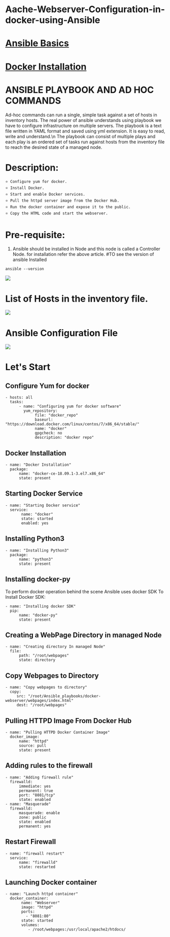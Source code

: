 # Aache-Webserver-Configuration-in-docker-using-Ansible

# [ Ansible Basics ](https://rohitraut3366.medium.com/-9840b4f8bea7)

# [ Docker Installation ](https://rohitraut3366.medium.com/how-to-install-docker-on-centos-8-rhel-8-bc626591410)

# ANSIBLE PLAYBOOK AND AD HOC COMMANDS
Ad-hoc commands can run a single, simple task against a set of hosts in inventory hosts. The real power of ansible understands using playbook we have to configure infrastructure on multiple servers. The playbook is a text file written in YAML format and saved using yml extension. It is easy to read, write and understand.\n
The playbook can consist of multiple plays and each play is an ordered set of tasks run against hosts from the inventory file to reach the desired state of a managed node.

# Description:
```
⭐ Configure yum for docker.
⭐ Install Docker.
⭐ Start and enable Docker services.
⭐ Pull the httpd server image from the Docker Hub.
⭐ Run the docker container and expose it to the public.
⭐ Copy the HTML code and start the webserver.
```
# Pre-requisite:
1. Ansible should be installed in Node and this node is called a Controller Node. for installation refer the above article.
#TO see the version of ansible Installed
```
ansible --version
```
![](https://miro.medium.com/max/700/1*ewodnzDB2G6E74V93iiyYQ.png)

# List of Hosts in the inventory file.
![](https://miro.medium.com/max/700/1*zajLd3bkrQ8sW9x2UWZO_A.png)

# Ansible Configuration File
![](https://miro.medium.com/max/700/1*9b6CyHmsoEqlgkizRK_8kA.png)

# Let's Start
## Configure Yum for docker
```
- hosts: all
  tasks:
      - name: "Configuring yum for docker software"
        yum_repository:
             file: "docker_repo"
             baseurl: "https://download.docker.com/linux/centos/7/x86_64/stable/"                                                                                   
             name: "docker"
             gpgcheck: no
             description: "docker repo"
 ```
## Docker Installation
```
- name: "Docker Installation"
  package:
      name: "docker-ce-18.09.1-3.el7.x86_64"
      state: present
```
## Starting Docker Service
```
- name: "Starting Docker service"
  service:
       name: "docker"
       state: started
       enabled: yes
```
## Installing Python3
```
- name: "Installing Python3"
  package:
      name: "python3"
      state: present
```
## Installing docker-py
To perform docker operation behind the scene Ansible uses docker SDK
To Install Docker SDK:
```
- name: "Installing docker SDK"
  pip:
      name: "docker-py"
      state: present
```
## Creating a WebPage Directory in managed Node
```
- name: "Creating directory In managed Node"
  file:
      path: "/root/webpages"
      state: directory
```
## Copy Webpages to Directory
```
- name: "Copy webpages to directory"
  copy:
     src: "/root/Ansible_playbooks/docker-webserver/webpages/index.html"
     dest: "/root/webpages"
```
## Pulling HTTPD Image From Docker Hub
```
- name: "Pulling HTTPD Docker Container Image"
  docker_image:
      name: "httpd"
      source: pull
      state: present
```
## Adding rules to the firewall
```
- name: "Adding firewall rule"
  firewalld:
      immediate: yes
      permanent: true
      port: "8081/tcp"
      state: enabled
- name: "Masquerade"
  firewalld:
      masquerade: enable
      zone: public
      state: enabled
      permanent: yes
```
## Restart Firewall
```
- name: "firewall restart"
  service:
      name: "firewalld"
      state: restarted
```
## Launching Docker container
```
- name: "Launch httpd container"
  docker_container:
       name: "Webserver"
       image: "httpd"
       ports:
         - "8081:80"
       state: started
       volumes:
          - /root/webpages:/usr/local/apache2/htdocs/
```
